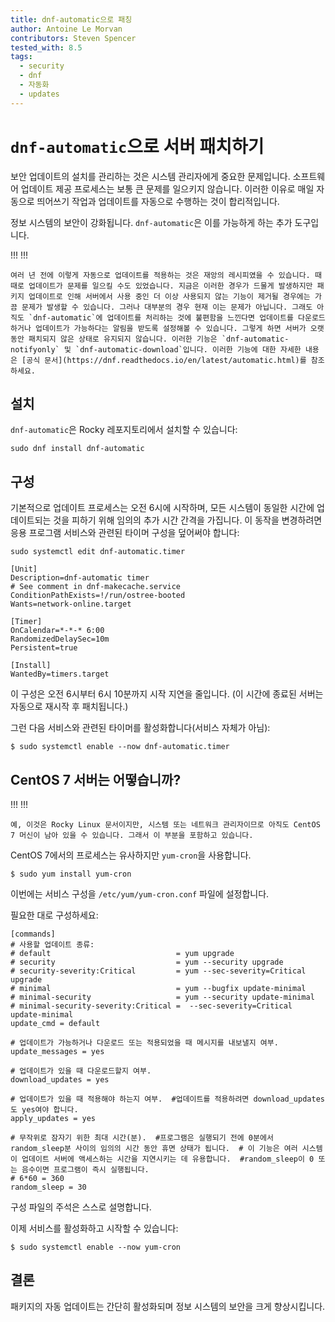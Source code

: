 ```yaml
---
title: dnf-automatic으로 패칭
author: Antoine Le Morvan
contributors: Steven Spencer
tested_with: 8.5
tags:
  - security
  - dnf
  - 자동화
  - updates
---
```


# `dnf-automatic`으로 서버 패치하기

보안 업데이트의 설치를 관리하는 것은 시스템 관리자에게 중요한 문제입니다. 소프트웨어 업데이트 제공 프로세스는 보통 큰 문제를 일으키지 않습니다. 이러한 이유로 매일 자동으로 띄어쓰기 작업과 업데이트를 자동으로 수행하는 것이 합리적입니다.

정보 시스템의 보안이 강화됩니다. `dnf-automatic`은 이를 가능하게 하는 추가 도구입니다.

!!! !!!

    여러 년 전에 이렇게 자동으로 업데이트를 적용하는 것은 재앙의 레시피였을 수 있습니다. 때때로 업데이트가 문제를 일으킬 수도 있었습니다. 지금은 이러한 경우가 드물게 발생하지만 패키지 업데이트로 인해 서버에서 사용 중인 더 이상 사용되지 않는 기능이 제거될 경우에는 가끔 문제가 발생할 수 있습니다. 그러나 대부분의 경우 현재 이는 문제가 아닙니다. 그래도 아직도 `dnf-automatic`에 업데이트를 처리하는 것에 불편함을 느낀다면 업데이트를 다운로드하거나 업데이트가 가능하다는 알림을 받도록 설정해볼 수 있습니다. 그렇게 하면 서버가 오랫동안 패치되지 않은 상태로 유지되지 않습니다. 이러한 기능은 `dnf-automatic-notifyonly` 및 `dnf-automatic-download`입니다. 이러한 기능에 대한 자세한 내용은 [공식 문서](https://dnf.readthedocs.io/en/latest/automatic.html)를 참조하세요.

## 설치

`dnf-automatic`은 Rocky 레포지토리에서 설치할 수 있습니다:

```
sudo dnf install dnf-automatic
```

## 구성

기본적으로 업데이트 프로세스는 오전 6시에 시작하며, 모든 시스템이 동일한 시간에 업데이트되는 것을 피하기 위해 임의의 추가 시간 간격을 가집니다. 이 동작을 변경하려면 응용 프로그램 서비스와 관련된 타이머 구성을 덮어써야 합니다:

```
sudo systemctl edit dnf-automatic.timer

[Unit]
Description=dnf-automatic timer
# See comment in dnf-makecache.service
ConditionPathExists=!/run/ostree-booted
Wants=network-online.target

[Timer]
OnCalendar=*-*-* 6:00
RandomizedDelaySec=10m
Persistent=true

[Install]
WantedBy=timers.target
```

이 구성은 오전 6시부터 6시 10분까지 시작 지연을 줄입니다. (이 시간에 종료된 서버는 자동으로 재시작 후 패치됩니다.)

그런 다음 서비스와 관련된 타이머를 활성화합니다(서비스 자체가 아님):

```
$ sudo systemctl enable --now dnf-automatic.timer
```

## CentOS 7 서버는 어떻습니까?

!!! !!!

    예, 이것은 Rocky Linux 문서이지만, 시스템 또는 네트워크 관리자이므로 아직도 CentOS 7 머신이 남아 있을 수 있습니다. 그래서 이 부분을 포함하고 있습니다.

CentOS 7에서의 프로세스는 유사하지만 `yum-cron`을 사용합니다.

```
$ sudo yum install yum-cron
```

이번에는 서비스 구성을 `/etc/yum/yum-cron.conf` 파일에 설정합니다.

필요한 대로 구성하세요:

```
[commands]
# 사용할 업데이트 종류:
# default                            = yum upgrade
# security                           = yum --security upgrade
# security-severity:Critical         = yum --sec-severity=Critical upgrade
# minimal                            = yum --bugfix update-minimal
# minimal-security                   = yum --security update-minimal
# minimal-security-severity:Critical =  --sec-severity=Critical update-minimal
update_cmd = default

# 업데이트가 가능하거나 다운로드 또는 적용되었을 때 메시지를 내보낼지 여부.
update_messages = yes

# 업데이트가 있을 때 다운로드할지 여부.
download_updates = yes

# 업데이트가 있을 때 적용해야 하는지 여부.  #업데이트를 적용하려면 download_updates도 yes여야 합니다.
apply_updates = yes

# 무작위로 잠자기 위한 최대 시간(분).  #프로그램은 실행되기 전에 0분에서 random_sleep분 사이의 임의의 시간 동안 휴면 상태가 됩니다.  # 이 기능은 여러 시스템이 업데이트 서버에 액세스하는 시간을 지연시키는 데 유용합니다.  #random_sleep이 0 또는 음수이면 프로그램이 즉시 실행됩니다.
# 6*60 = 360
random_sleep = 30
```

구성 파일의 주석은 스스로 설명합니다.

이제 서비스를 활성화하고 시작할 수 있습니다:

```
$ sudo systemctl enable --now yum-cron
```

## 결론

패키지의 자동 업데이트는 간단히 활성화되며 정보 시스템의 보안을 크게 향상시킵니다.
